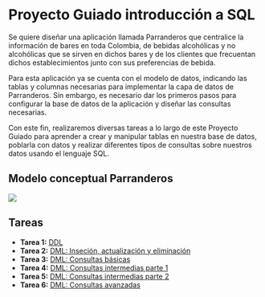 # Proyecto Guiado introducción a SQL

Se quiere diseñar una aplicación llamada Parranderos que centralice la información de bares en toda Colombia, de bebidas alcohólicas y no alcohólicas que se sirven en dichos bares y de los clientes que frecuentan dichos establecimientos junto con sus preferencias de bebida. 

Para esta aplicación ya se cuenta con el modelo de datos, indicando las tablas y columnas necesarias para implementar la capa de datos de Parranderos. Sin embargo, es necesario dar los primeros pasos para configurar la base de datos de la aplicación y diseñar las consultas necesarias. 

Con este fin, realizaremos diversas tareas a lo largo de este Proyecto Guiado para aprender a crear y manipular tablas en nuestra base de datos, poblarla con datos y realizar diferentes tipos de consultas sobre nuestros datos usando el lenguaje SQL. 

## Modelo conceptual Parranderos
![](https://github.com/DISC-isis2304-ST/Introduccion-a-SQL/blob/ff4e42e9c76930f18648177404b9a1601e38040c/modelos/parranderos_UML.png?raw=true)

## Tareas 
- **Tarea 1:** [DDL](https://disc-isis2304-st.github.io/Introduccion-a-SQL/tareas/tarea1)
- **Tarea 2:** [DML: Inseción, actualización y eliminación](https://disc-isis2304-st.github.io/Introduccion-a-SQL/tareas/tarea2)
- **Tarea 3:** [DML: Consultas básicas](https://disc-isis2304-st.github.io/Introduccion-a-SQL/tareas/tarea3)
- **Tarea 4:** [DML: Consultas intermedias parte 1](https://disc-isis2304-st.github.io/Introduccion-a-SQL/tareas/tarea4)
- **Tarea 5:** [DML: Consultas intermedias parte 2](https://disc-isis2304-st.github.io/Introduccion-a-SQL/tareas/tarea5)
- **Tarea 6:** [DML: Consultas avanzadas](https://disc-isis2304-st.github.io/Introduccion-a-SQL/tareas/tarea6)
